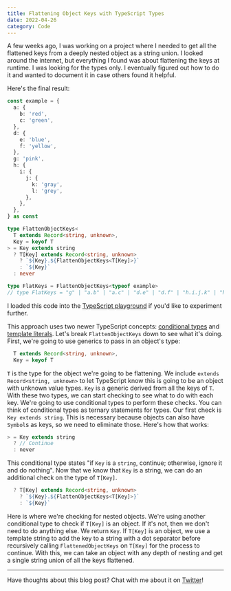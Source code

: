 ```yaml
---
title: Flattening Object Keys with TypeScript Types
date: 2022-04-26
category: Code
---
```


A few weeks ago, I was working on a project where I needed to get all the flattened keys from a deeply nested object as a string union. I looked around the internet, but everything I found was about flattening the keys at runtime. I was looking for the types only. I eventually figured out how to do it and wanted to document it in case others found it helpful.

Here's the final result:

```typescript
const example = {
  a: {
    b: 'red',
    c: 'green',
  },
  d: {
    e: 'blue',
    f: 'yellow',
  },
  g: 'pink',
  h: {
    i: {
      j: {
        k: 'gray',
        l: 'grey',
      },
    },
  },
} as const

type FlattenObjectKeys<
  T extends Record<string, unknown>,
  Key = keyof T
> = Key extends string
  ? T[Key] extends Record<string, unknown>
    ? `${Key}.${FlattenObjectKeys<T[Key]>}`
    : `${Key}`
  : never

type FlatKeys = FlattenObjectKeys<typeof example>
// type FlatKeys = "g" | "a.b" | "a.c" | "d.e" | "d.f" | "h.i.j.k" | "h.i.j.l"
```

<!-- ::: info -->

I loaded this code into the [TypeScript playground](https://www.typescriptlang.org/play?#code/MYewdgzgLgBApgDwIYFsAOAbOMC8MDeAUDDEgFwHEkwBGFA5AE5wAm9ANFScAwObNwwHKgF9OJFhSLV4DGhgCucYTIBmDAJ5wMGEAHd6o8TF4M0ASzABrFTAAWUrjHOOZJAFau3JK30ZINW28MPzhApxIRJyjIwhFSCBhQSChCQigNNGwAMQwkKChBAHkadzhgKABpMIgAHgAVeARCsBZEgCVykEYWWuhGS152GAVrMH0wAD5h6o1cGCswkFUYesncKlmmlraYfsGqAH5VgG1ZgF1twV3O0B6+qAGwIZGxicmjmAADABJ8WZEADo-rl8i0SmUKrM6vUzmFzpMRF8qBRfv8wkiUTAwHAAG5wRhpDJZGCgqo1eZk8GlcrkjR1YlwZZNVCYOCTIA) if you'd like to experiment further.

<!-- ::: -->

This approach uses two newer TypeScript concepts: [conditional types](https://www.typescriptlang.org/docs/handbook/2/conditional-types.html) and [template literals](https://www.typescriptlang.org/docs/handbook/2/template-literal-types.html#handbook-content). Let's break `FlattenObjectKeys` down to see what it's doing. First, we're going to use generics to pass in an object's type:

```typescript
  T extends Record<string, unknown>,
  Key = keyof T
```

`T` is the type for the object we're going to be flattening. We include `extends Record<string, unknown>` to let TypeScript know this is going to be an object with unknown value types. `Key` is a generic derived from all the keys of `T`. With these two types, we can start checking to see what to do with each key. We're going to use conditional types to perform these checks. You can think of conditional types as ternary statements for types. Our first check is `Key extends string`. This is necessary because objects can also have `Symbol`s as keys, so we need to eliminate those. Here's how that works:

```typescript
> = Key extends string
  ? // Continue
  : never
```

This conditional type states "if `Key` is a `string`, continue; otherwise, ignore it and do nothing". Now that we know that `Key` is a string, we can do an additional check on the type of `T[Key]`.

```typescript
  ? T[Key] extends Record<string, unknown>
    ? `${Key}.${FlattenObjectKeys<T[Key]>}`
    : `${Key}`
```

Here is where we're checking for nested objects. We're using another conditional type to check if `T[Key]` is an object. If it's not, then we don't need to do anything else. We return `Key`. If `T[Key]` is an object, we use a template string to add the key to a string with a dot separator before recursively calling `FlattenedObjectKeys` on `T[Key]` for the process to continue. With this, we can take an object with any depth of nesting and get a single string union of all the keys flattened.

---

Have thoughts about this blog post? Chat with me about it on [Twitter](https://twitter.com/RayGesualdo)!
